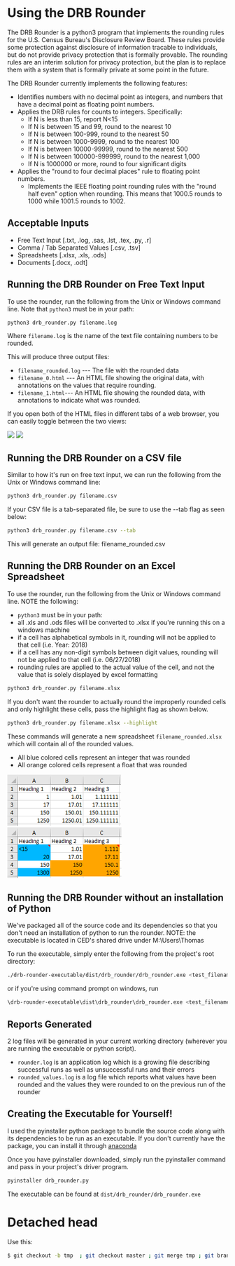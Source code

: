 # Using the DRB Rounder 
The DRB Rounder is a python3 program that implements the rounding rules for the
U.S. Census Bureau's Disclosure Review Board. These rules provide some
protection against disclosure of information tracable to individuals, but do not
provide privacy protection that is formally provable. The rounding rules are an
interim solution for privacy protection, but the plan is to replace them with a
system that is formally private at some point in the future.

The DRB Rounder currently implements the following features:
* Identifies numbers with no decimal point as integers, and numbers that have a
decimal point as floating point numbers.
* Applies the DRB rules for counts to integers. Specifically:
  * If N is less than 15, report N<15
  * If N is between 15 and 99, round to the nearest 10
  * If N is between 100-999, round to the nearest 50
  * If N is between 1000-9999, round to the nearest 100
  * If N is between 10000-99999, round to the nearest 500
  * If N is between 100000-999999, round to the nearest 1,000
  * If N is 1000000 or more, round to four significant digits
* Applies the "round to four decimal places" rule to floating point numbers.
  * Implements the IEEE floating point rounding rules with the "round half even"
option when rounding. This means that 1000.5 rounds to 1000 while 1001.5 rounds
to 1002.


## Acceptable Inputs
* Free Text Input [.txt, .log, .sas, .lst, .tex, .py, .r]
* Comma / Tab Separated Values [.csv, .tsv]
* Spreadsheets [.xlsx, .xls, .ods]
* Documents [.docx, .odt]


## Running the DRB Rounder on Free Text Input
To use the rounder, run the following from the Unix or Windows command line.
Note that `python3` must be in your path:

```sh
python3 drb_rounder.py filename.log
```

Where `filename.log` is the name of the text file containing numbers to be
rounded.

This will produce three output files:
  * `filename_rounded.log` --- The file with the rounded data
  * `filename_0.html` --- An HTML file showing the original data, with
  annotations on the values that require rounding.
  * `filename_1.html`--- An HTML file showing the rounded data, with
  annotations to indicate what was rounded.

If you open both of the HTML files in different tabs of a web browser, you can
easily toggle between the two views:

<img src='pics/input0.png'> <img src='pics/input1.png'>


## Running the DRB Rounder on a CSV file
Similar to how it's run on free text input, we can run the following from the
Unix or Windows command line:

```sh
python3 drb_rounder.py filename.csv
```

If your CSV file is a tab-separated file, be sure to use the --tab flag as
seen below:

```sh
python3 drb_rounder.py filename.csv --tab
```

This will generate an output file: filename_rounded.csv


## Running the DRB Rounder on an Excel Spreadsheet
To use the rounder, run the following from the Unix or Windows command line.
NOTE the following:
  * `python3` must be in your path:
  * all .xls and .ods files will be converted to .xlsx if you're running this
  on a windows machine
  * if a cell has alphabetical symbols in it, rounding will not be applied to
  that cell (i.e. Year: 2018)
  * if a cell has any non-digit symbols between digit values, rounding will not
  be applied to that cell (i.e. 06/27/2018)
  * rounding rules are applied to the actual value of the cell, and not the 
  value that is solely displayed by excel formatting

```sh
python3 drb_rounder.py filename.xlsx
```
If you don't want the rounder to actually round the improperly rounded cells and
only highlight these cells, pass the highlight flag as shown below.

```sh
python3 drb_rounder.py filename.xlsx --highlight
```

These commands will generate a new spreadsheet `filename_rounded.xlsx` which
will contain all of the rounded values.
  * All blue colored cells represent an integer that was rounded
  * All orange colored cells represent a float that was rounded

<img src='pics/xlsx_input.png'> <img src='pics/xlsx_output.png'>


## Running the DRB Rounder without an installation of Python
We've packaged all of the source code and its dependencies so that you don't
need an installation of python to run the rounder. NOTE: the executable is
located in CED's shared drive under M:\Users\Thomas

To run the executable, simply enter the following from the project's root 
directory:

```sh
./drb-rounder-executable/dist/drb_rounder/drb_rounder.exe <test_filename_here>
```

or if you're using command prompt on windows, run

```sh
\drb-rounder-executable\dist\drb_rounder\drb_rounder.exe <test_filename_here>
```


## Reports Generated
2 log files will be generated in your current working directory (wherever you
are running the executable or python script).
  * `rounder.log` is an application log which is a growing file describing
  successful runs as well as unsuccessful runs and their errors
  * `rounded_values.log` is a log file which reports what values have been
  rounded and the values they were rounded to on the previous run of the rounder


## Creating the Executable for Yourself!
I used the pyinstaller python package to bundle the source code along with its
dependencies to be run as an executable. If you don't currently have the package,
you can install it through [anaconda](https://anaconda.org/conda-forge/pyinstaller)

Once you have pyinstaller downloaded, simply run the pyinstaller command and
pass in your project's driver program.

```sh
pyinstaller drb_rounder.py
```

The executable can be found at `dist/drb_rounder/drb_rounder.exe`


# Detached head
Use this:

```sh
$ git checkout -b tmp  ; git checkout master ; git merge tmp ; git branch -d tmp 
```

